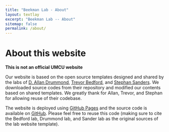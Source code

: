 ```yaml
---
title: "Beekman Lab - About"
layout: textlay
excerpt: "Beekman Lab -- About"
sitemap: false
permalink: /about/
---
```


# About this website

**This is not an official UMCU website**

Our website is based on the open source templates designed and shared by the labs of [D. Allan Drummond](http://www.allanlab.org/aboutwebsite.html), [Trevor Bedford](http://bedford.io/misc/about/), and [Stephan Sanders](https://sanderslab.github.io/about/). We downloaded source codes from their repository and modified our contents based on shared templates. We greatly thank for Allan, Trevor, and Stephan for allowing reuse of their codebase. 

The website is deployed using [GitHub Pages](https://umcu-beekmanlab.github.io) and the source code is available on [GitHub](https://github.com/UMCU-BeekmanLab/umcu-beekmanlab.github.io). Please feel free to reuse this code (making sure to cite the Bedford lab, Drummond lab, and Sander lab as the original sources of the lab website template).


